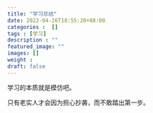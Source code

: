 ```yaml
---
title: "学习总结"
date: 2022-04-26T18:55:20+08:00
categories :  []
tags : [学习]
description : ""
featured_image: ""
images: []
weight : 
draft: false
---
```


学习的本质就是模仿吧。<!--more-->

只有老实人才会因为担心抄袭，而不敢踏出第一步。  
